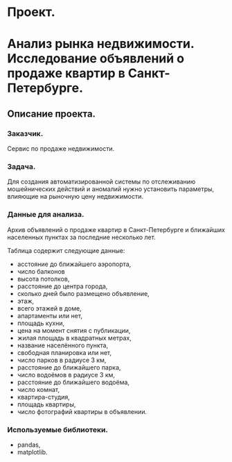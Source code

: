 # Проект.
# Анализ рынка недвижимости. Исследование объявлений о продаже квартир в Санкт-Петербурге.
## Описание проекта.
### Заказчик.
Сервис по продаже недвижимости.
### Задача.
Для создания автоматизированной системы по отслеживанию мошейнических действий и аномалий нужно установить параметры, влияющие на рыночную цену недвижимости.
### Данные для анализа.
Архив объявлений о продаже квартир в Санкт-Петербурге и ближайших населенных пунктах за последние несколько лет.

Таблица содержит следующие данные:
- асстояние до ближайшего аэропорта,
- число балконов
- высота потолков,
- расстояние до центра города,
- сколько дней было размещено объявление,
- этаж,
- всего этажей в доме,
- апартаменты или нет,
- площадь кухни,
- цена на момент снятия с публикации,
- жилая площадь в квадратных метрах,
- название населённого пункта,
- свободная планировка или нет,
- число парков в радиусе 3 км,
- расстояние до ближайшего парка,
- число водоёмов в радиусе 3 км,
- расстояние до ближайшего водоёма,
- число комнат,
- квартира-студия,
- площадь квартиры,
- число фотографий квартиры в объявлении.
### Используемые библиотеки.
- pandas,
- matplotlib.
